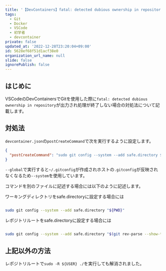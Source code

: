 ```yaml
---
title: '【DevContainers】fatal: detected dubious ownership in repositoryの対処法'
tags:
  - Git
  - Docker
  - VSCode
  - 初学者
  - devcontainer
private: false
updated_at: '2022-12-28T23:20:04+09:00'
id: 5628ef68f51d1acf38e0
organization_url_name: null
slide: false
ignorePublish: false
---
```

## はじめに

VSCodeのDevContainersでGitを使用した際に`fatal: detected dubious ownership in repository`が出力され処理が終了しない場合の対処法について記載します。  

## 対処法

`devcontainer.json`の`postCreateCommand`で次を実行するように設定します。  

```devcontainer.json
{
  "postCreateCommand": "sudo git config --system --add safe.directory ${containerWorkspaceFolder}"
}

```

`--global`で実行すると`~/.gitconfig`が作成されホストの`.gitconfig`が反映されなくなるため`--system`を使用しています。  

コマンドを別のファイルに記述する場合には以下のように記述します。  

ワーキングディレクトリをsafe.directoryに設定する場合には

```sample.sh

sudo git config --system --add safe.directory "${PWD}"

```

レポジトリルートをsafe.directoryに設定する場合には

```sample.sh

sudo git config --system --add safe.directory "$(git rev-parse --show-toplevel)"

```

## 上記以外の方法

レポジトリルートで`sudo -R ${USER} ./`を実行しても解消されました。  
